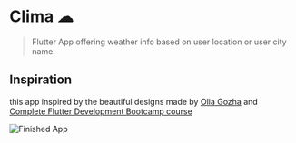 
# Clima ☁
>Flutter App offering weather info based on user location or user city name.
## Inspiration
this  app inspired by the beautiful designs made by [Olia Gozha](https://dribbble.com/shots/4663154-) and [ Complete Flutter Development Bootcamp course](https://www.appbrewery.co/)

![Finished App](https://github.com/londonappbrewery/Images/blob/master/clima-demo.gif)

